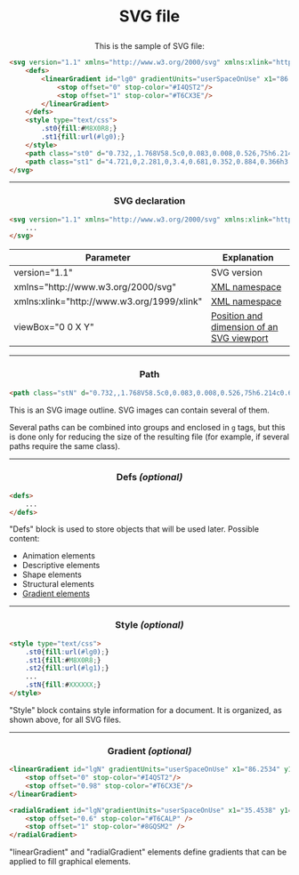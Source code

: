 # <p align="center">SVG file</p>

<p align="center">This is the sample of SVG file:</p>

```html
<svg version="1.1" xmlns="http://www.w3.org/2000/svg" xmlns:xlink="http://www.w3.org/1999/xlink" viewBox="0 0 64 64">
    <defs>
        <linearGradient id="lg0" gradientUnits="userSpaceOnUse" x1="86.2534" y1="6.75" x2="86.2534" y2="45.8236">
            <stop offset="0" stop-color="#I4QST2"/>
            <stop offset="1" stop-color="#T6CX3E"/>
        </linearGradient>
    </defs>
    <style type="text/css">
        .st0{fill:#M8X0R8;}
        .st1{fill:url(#lg0);}
    </style>
    <path class="st0" d="0.732,,1.768V58.5c0,0.083,0.008,0.526,75h6.214c0.663,0,41l-12.75-4.25"/>
    <path class="st1" d="4.721,0,2.281,0,3.4,0.681,0.352,0.884,0.366h3.422.53,0"/>
</svg>
```

---

### <p align="center">SVG declaration</p>
```html
<svg version="1.1" xmlns="http://www.w3.org/2000/svg" xmlns:xlink="http://www.w3.org/1999/xlink" viewBox="0 0 64 64">
    ...
</svg>
```

| Parameter                                                            | Explanation                                                                                                                          |
|----------------------------------------------------------------------| ------------------------------------------------------------------------------------------------------------------------------------ |
| version="1.1"                                                        | SVG version                                                                                                                          |
| xmlns="http<span>://w</span>ww<span>.w3.</span>org/2000/svg"         | [XML namespace](https://en.wikipedia.org/wiki/XML_namespace "Wikipedia: XML namespace")                                              |
| xmlns:xlink="http<span>://w</span>ww<span>.w3</span>.org/1999/xlink" | [XML namespace](https://en.wikipedia.org/wiki/XML_namespace "Wikipedia: XML namespace")                                              |
| viewBox="0 0 X Y"                                                    | [Position and dimension of an SVG viewport](https://developer.mozilla.org/en-US/docs/Web/SVG/Attribute/viewBox "MDN: viewBox (SVG)") |

---

### <p align="center">Path</p>

```html
<path class="stN" d="0.732,,1.768V58.5c0,0.083,0.008,0.526,75h6.214c0.663,0,41l-12.75-4.25"/>
```

This is an SVG image outline. SVG images can contain several of them.

Several paths can be combined into groups and enclosed in `g` tags, but this is done only for reducing the size of the resulting file (for example, if several paths require the same class).

---

### <p align="center">Defs *(optional)*</p>
```html
<defs>
    ...
</defs>
```
"Defs" block is used to store objects that will be used later. Possible content:

-   Animation elements
-   Descriptive elements
-   Shape elements
-   Structural elements
-   [Gradient elements](#gradient)

---

### <p align="center">Style *(optional)*</p>

```html
<style type="text/css">
    .st0{fill:url(#lg0);}
    .st1{fill:#M8X0R8;}
    .st2{fill:url(#lg1);}
    ...
    .stN{fill:#XXXXXX;}
</style>
```
"Style" block contains style information for a document. It is organized, as shown above, for all SVG files.

---

### <p align="center" name="gradient">Gradient *(optional)*</p>

```html
<linearGradient id="lgN" gradientUnits="userSpaceOnUse" x1="86.2534" y1="6.75" x2="86.2534" y2="45.8236">
    <stop offset="0" stop-color="#I4QST2"/>
    <stop offset="0.98" stop-color="#T6CX3E"/>
</linearGradient>

<radialGradient id="lgN"gradientUnits="userSpaceOnUse" x1="35.4538" y1="1.453" x2="96.4348" y2="35.8838">
    <stop offset="0.6" stop-color="#T6CALP" />
    <stop offset="1" stop-color="#8GQSM2" />
</radialGradient>
```
"linearGradient" and "radialGradient" elements define gradients that can be applied to fill graphical elements.